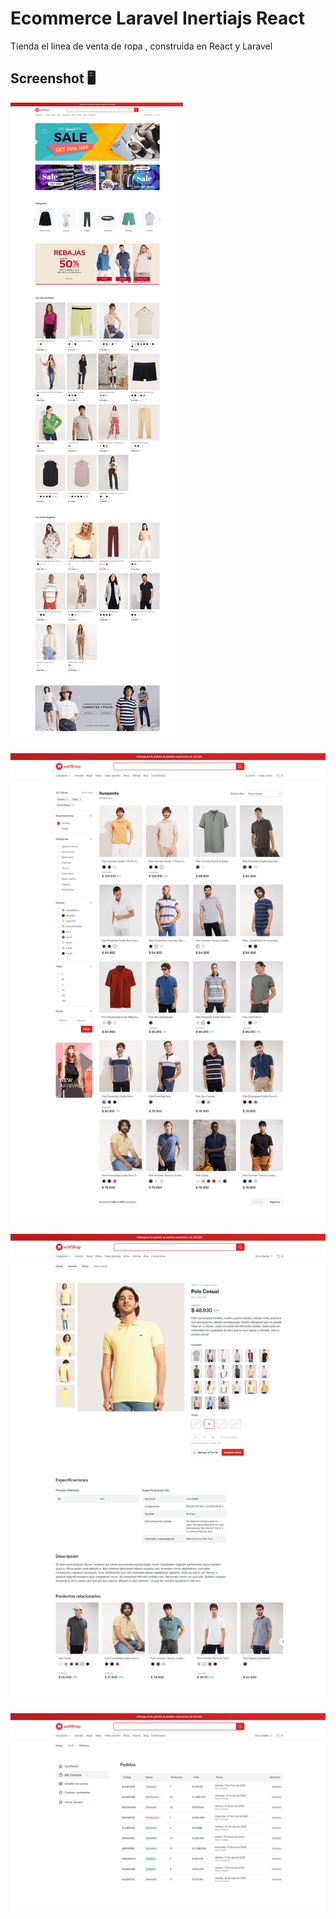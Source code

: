 # Ecommerce Laravel Inertiajs React

Tienda el linea de venta de ropa , construida en React y Laravel

## Screenshot 🖥️️

![screenshot-1](/public/screenshot/img-1.png)

![screenshot-1](/public/screenshot/img-2.png)

![screenshot-1](/public/screenshot/img-3.png)

![screenshot-1](/public/screenshot/img-4.png)

<!--
![screenshot-1](/public/screenshot/img-5.png)

![screenshot-1](/public/screenshot/img-6.png)

![screenshot-1](/public/screenshot/img-7.png)

![screenshot-1](/public/screenshot/img-8.png)

![screenshot-1](/public/screenshot/img-9.png) -->

<!--
Screenshot Dashboard

![screenshot-1](/public/screenshot/img-dashboard-1.png)

![screenshot-2](/public/screenshot/img-dashboard-2.png)

![screenshot-3](/public/screenshot/img-dashboard-3.png)

![screenshot-4](/public/screenshot/img-dashboard-4.png) -->
